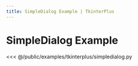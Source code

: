```yaml
---
title: SimpleDialog Example | TkinterPlus
---
```


# SimpleDialog Example

<<< @/public/examples/tkinterplus/simpledialog.py
